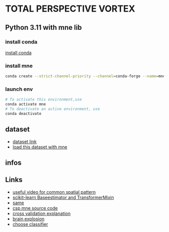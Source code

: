 # TOTAL PERSPECTIVE VORTEX

## Python 3.11 with mne lib
### install conda
[install conda](https://docs.conda.io/projects/conda/en/stable/user-guide/install/index.html)
### install mne
```bash
conda create --strict-channel-priority --channel=conda-forge --name=mne mne-base
```
### launch env
```bash
# To activate this environment,use
conda activate mne
# To deactivate an active environment, use
conda deactivate
```

## dataset
 - [dataset link](https://physionet.org/content/eegmmidb/1.0.0/)
 - [load this dataset with mne](https://mne.tools/stable/overview/datasets_index.html#eegbci-motor-imagery)

## infos

## Links 
 - [useful video for common spatial pattern](https://www.youtube.com/watch?v=EAQcu6DLAS0)
 - [scikit-learn Baseestimator and TransformerMixin](https://sklearn-template.readthedocs.io/en/latest/user_guide.html)
 - [same](https://medium.com/mlearning-ai/workflow-to-build-sklearn-pipelines-54abffddccb1)
 - [csp mne source code](https://github.com/mne-tools/mne-python/blob/main/mne/decoding/csp.py)
 - [cross validation explanation](https://datascientest.com/cross-validation)
 - [brain explosion](https://www.scielo.org.mx/scielo.php?pid=S0035-001X2022000400012&script=sci_arttext)
 - [choose classifier](https://neuro.inf.unibe.ch/AlgorithmsNeuroscience/Tutorial_files/ApplyingMachineLearningMethods_1.html)